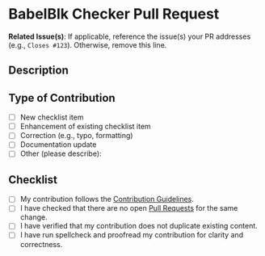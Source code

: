 # BabelBlk Checker Pull Request

**Related Issue(s)**: If applicable, reference the issue(s) your PR addresses (e.g., `Closes #123`). Otherwise, remove this line.

## Description
<!--
Thank you for contributing to **BabelBlk Checker**! Please provide a clear and concise description of your changes, including the motivation behind them and any relevant context.
-->

## Type of Contribution
<!--
Please select the type of contribution you are making:
-->
- [ ] New checklist item
- [ ] Enhancement of existing checklist item
- [ ] Correction (e.g., typo, formatting)
- [ ] Documentation update
- [ ] Other (please describe):

## Checklist
<!--
Before submitting your pull request, please ensure you have completed the following:
-->
- [ ] My contribution follows the [Contribution Guidelines](CONTRIBUTING.md).
- [ ] I have checked that there are no open [Pull Requests](../../pulls) for the same change.
- [ ] I have verified that my contribution does not duplicate existing content.
- [ ] I have run spellcheck and proofread my contribution for clarity and correctness.
